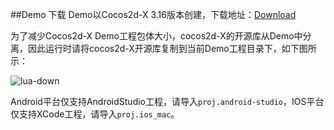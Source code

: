 ##Demo 下载
Demo以Cocos2d-X 3.16版本创建，下载地址：[Download](http://cnimg.dataverse.cn/upsdk/MyJSGame.zip "Download")

为了减少Cocos2d-X Demo工程包体大小，cocos2d-X的开源库从Demo中分离，因此运行时请将cocos2d-X开源库复制到当前Demo工程目录下，如下图所示：

![lua-down](http://docs.upltv.com/uploads/201805/5ae999f00fdc6_5ae999f0.jpeg "lua-down")

Android平台仅支持AndroidStudio工程，请导入`proj.android-studio`，IOS平台仅支持XCode工程，请导入`proj.ios_mac`。